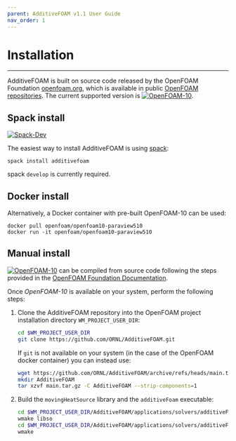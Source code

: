 ```yaml
---
parent: AdditiveFOAM v1.1 User Guide
nav_order: 1
---
```


# Installation

---
AdditiveFOAM is built on source code released by the OpenFOAM Foundation [openfoam.org](https://openfoam.org/), which is available in public [OpenFOAM repositories](https://github.com/OpenFOAM). The current supported version is [![OpenFOAM-10](https://img.shields.io/badge/OpenFOAM-10-blue.svg)](https://github.com/OpenFOAM/OpenFOAM-10).

## Spack install
[![Spack-Dev](https://img.shields.io/badge/Spack-Dev-blue.svg)](https://github.com/spack/spack)

The easiest way to install AdditiveFOAM is using [spack](https://spack.readthedocs.io/en/latest/):  
```
spack install additivefoam
```
spack `develop` is currently required.

## Docker install
Alternatively, a Docker container with pre-built OpenFOAM-10 can be used:
```
docker pull openfoam/openfoam10-paraview510
docker run -it openfoam/openfoam10-paraview510
```

## Manual install
[![OpenFOAM-10](https://img.shields.io/badge/OpenFOAM-10-blue.svg)](https://github.com/OpenFOAM/OpenFOAM-10) can be compiled from source code following the steps provided in the [OpenFOAM Foundation Documentation](https://openfoam.org/download/source/).

Once *OpenFOAM-10* is available on your system, perform the following steps:

1. Clone the AdditiveFOAM repository into the OpenFOAM project installation directory `WM_PROJECT_USER_DIR`:
   ```bash
   cd $WM_PROJECT_USER_DIR
   git clone https://github.com/ORNL/AdditiveFOAM.git
   ```

   If `git` is not available on your system (in the case of the OpenFOAM docker container) you can instead use:
   ```bash
   wget https://github.com/ORNL/AdditiveFOAM/archive/refs/heads/main.tar.gz
   mkdir AdditiveFOAM
   tar xzvf main.tar.gz -C AdditiveFOAM --strip-components=1
   ```
2. Build the `movingHeatSource` library and the `additiveFoam` executable:
   ```bash
   cd $WM_PROJECT_USER_DIR/AdditiveFOAM/applications/solvers/additiveFoam/movingHeatSource
   wmake libso
   cd $WM_PROJECT_USER_DIR/AdditiveFOAM/applications/solvers/additiveFoam
   wmake
   ```
